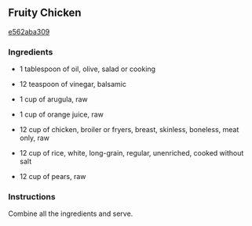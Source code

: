 ## Fruity Chicken

[e562aba309](http://www.food.com/recipe/fruity-chicken-436038)

### Ingredients

 - 1 tablespoon of oil, olive, salad or cooking

 - 12 teaspoon of vinegar, balsamic

 - 1 cup of arugula, raw

 - 1 cup of orange juice, raw

 - 12 cup of chicken, broiler or fryers, breast, skinless, boneless, meat only, raw

 - 12 cup of rice, white, long-grain, regular, unenriched, cooked without salt

 - 12 cup of pears, raw

### Instructions

Combine all the ingredients and serve.